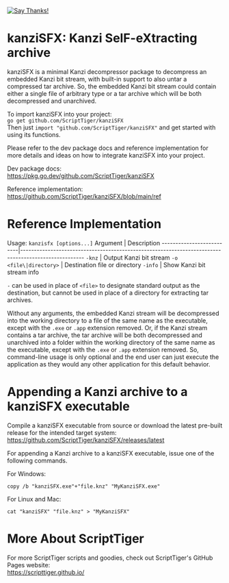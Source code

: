 [![Say Thanks!](https://img.shields.io/badge/Say%20Thanks-!-1EAEDB.svg)](https://docs.google.com/forms/d/e/1FAIpQLSfBEe5B_zo69OBk19l3hzvBmz3cOV6ol1ufjh0ER1q3-xd2Rg/viewform)

# kanziSFX: Kanzi SelF-eXtracting archive
kanziSFX is a minimal Kanzi decompressor package to decompress an embedded Kanzi bit stream, with built-in support to also untar a compressed tar archive. So, the embedded Kanzi bit stream could contain either a single file of arbitrary type or a tar archive which will be both decompressed and unarchived.

To import kanziSFX into your project:  
`go get github.com/ScriptTiger/kanziSFX`  
Then just `import "github.com/ScriptTiger/kanziSFX"` and get started with using its functions.

Please refer to the dev package docs and reference implementation for more details and ideas on how to integrate kanziSFX into your project.  

Dev package docs:  
https://pkg.go.dev/github.com/ScriptTiger/kanziSFX

Reference implementation:  
https://github.com/ScriptTiger/kanziSFX/blob/main/ref

# Reference Implementation

Usage: `kanzisfx [options...]`
Argument                  | Description
--------------------------|-----------------------------------------------------------------------------------------------------
 `-knz`                   | Output Kanzi bit stream
 `-o <file\|directory>`   | Destination file or directory
 `-info`                  | Show Kanzi bit stream info

`-` can be used in place of `<file>` to designate standard output as the destination, but cannot be used in place of a directory for extracting tar archives.

Without any arguments, the embedded Kanzi stream will be decompressed into the working directory to a file of the same name as the executable, except with the `.exe` or `.app` extension removed. Or, if the Kanzi stream contains a tar archive, the tar archive will be both decompressed and unarchived into a folder within the working directory of the same name as the executable, except with the `.exe` or `.app` extension removed. So, command-line usage is only optional and the end user can just execute the application as they would any other application for this default behavior.

# Appending a Kanzi archive to a kanziSFX executable
Compile a kanziSFX executable from source or download the latest pre-built release for the intended target system:  
https://github.com/ScriptTiger/kanziSFX/releases/latest

For appending a Kanzi archive to a kanziSFX executable, issue one of the following commands.

For Windows:
```
copy /b "kanziSFX.exe"+"file.knz" "MyKanziSFX.exe"
```

For Linux and Mac:
```
cat "kanziSFX" "file.knz" > "MyKanziSFX"
```

# More About ScriptTiger

For more ScriptTiger scripts and goodies, check out ScriptTiger's GitHub Pages website:  
https://scripttiger.github.io/
